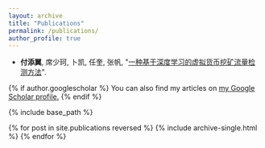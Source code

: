 ```yaml
---
layout: archive
title: "Publications"
permalink: /publications/
author_profile: true
---
```


<!--  * xxx, **Tianyi Fu**, Kai Bu, Chunling Yang, Zhihua Chang, Wenzhi Chen, Zhou Ma, Chongjie Chen, Yongsheng Shen, and Kui Ren, &quot;[MineShark: Cryptomining Traffic Detection at Scale]()&quot;. *in The Network and Distributed System Security Symposium (NDSS) San Diego, California, USA, Feburary 23-28, 2025* (**NDSS 2025**). -->

 * **付添翼**, 席少珂, 卜凯, 任奎, 张帆, &quot;[一种基于深度学习的虚拟货币挖矿流量检测方法](https://kns.cnki.net/kcms2/article/abstract?v=JgtjNxUAsgf_yHY7xSQjXuaS-hrOuH9X9v7UfacoU4k4-5ZuKgQRdEKh92yFya3mPlUwg0MHdLhQxf15c5oYq5hj8rwepo_PSA2WdgJsybEHpP6AfP2NCPeE2sawcMkJy2SofB1RayFPcQEkP3_OS1kXcJdje7HWtNuKK3eEeIR6I6yYpUeebG5YvRY4pDQuyDo2x8NxsoJ3BmlkdOdY5M_u2OW7Y2B8yc71q4tRVrK7ve55qy4kZiKnIFQqMLbrIZ7eStoWAlTcREDyctSREXdB8xOnjbhDmpsQghb5snK1ii6dPvpPoQbTBMxrEZAH-U8YJufrR-CZbHII1OxRSOdkcetKtOIJSllPXbjh73E=&uniplatform=NZKPT&language=CHS)&quot;. 


{% if author.googlescholar %}
  You can also find my articles on <u><a href="{{author.googlescholar}}">my Google Scholar profile</a>.</u>
{% endif %}

{% include base_path %}

{% for post in site.publications reversed %}
  {% include archive-single.html %}
{% endfor %}
